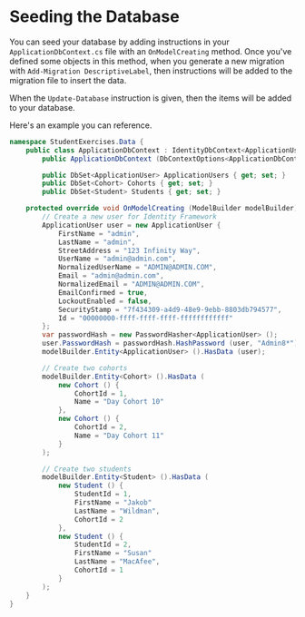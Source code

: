 # Seeding the Database

You can seed your database by adding instructions in your `ApplicationDbContext.cs` file with an `OnModelCreating` method. Once you've defined some objects in this method, when you generate a new migration with `Add-Migration DescriptiveLabel`, then instructions will be added to the migration file to insert the data.

When the `Update-Database` instruction is given, then the items will be added to your database.

Here's an example you can reference.

```cs
namespace StudentExercises.Data {
    public class ApplicationDbContext : IdentityDbContext<ApplicationUser> {
        public ApplicationDbContext (DbContextOptions<ApplicationDbContext> options) : base (options) { }

        public DbSet<ApplicationUser> ApplicationUsers { get; set; }
        public DbSet<Cohort> Cohorts { get; set; }
        public DbSet<Student> Students { get; set; }

    protected override void OnModelCreating (ModelBuilder modelBuilder) {
        // Create a new user for Identity Framework
        ApplicationUser user = new ApplicationUser {
            FirstName = "admin",
            LastName = "admin",
            StreetAddress = "123 Infinity Way",
            UserName = "admin@admin.com",
            NormalizedUserName = "ADMIN@ADMIN.COM",
            Email = "admin@admin.com",
            NormalizedEmail = "ADMIN@ADMIN.COM",
            EmailConfirmed = true,
            LockoutEnabled = false,
            SecurityStamp = "7f434309-a4d9-48e9-9ebb-8803db794577",
            Id = "00000000-ffff-ffff-ffff-ffffffffffff"
        };
        var passwordHash = new PasswordHasher<ApplicationUser> ();
        user.PasswordHash = passwordHash.HashPassword (user, "Admin8*");
        modelBuilder.Entity<ApplicationUser> ().HasData (user);

        // Create two cohorts
        modelBuilder.Entity<Cohort> ().HasData (
            new Cohort () {
                CohortId = 1,
                Name = "Day Cohort 10"
            },
            new Cohort () {
                CohortId = 2,
                Name = "Day Cohort 11"
            }
        );

        // Create two students
        modelBuilder.Entity<Student> ().HasData (
            new Student () {
                StudentId = 1,
                FirstName = "Jakob"
                LastName = "Wildman",
                CohortId = 2
            },
            new Student () {
                StudentId = 2,
                FirstName = "Susan"
                LastName = "MacAfee",
                CohortId = 1
            }
        );
    }
}
```
